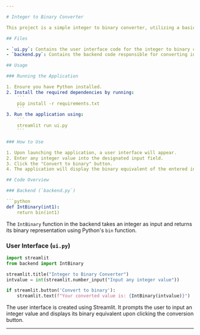 ```yaml
---

# Integer to Binary Converter

This project is a simple integer to binary converter, utilizing a basic user interface to input an integer and display its binary equivalent.

## Files

- `ui.py`: Contains the user interface code for the integer to binary converter.
- `backend.py`: Contains the backend code responsible for converting integers to binary.

## Usage

### Running the Application

1. Ensure you have Python installed.
2. Install the required dependencies by running:
    ```
    pip install -r requirements.txt
    ```
3. Run the application using:
    ```
    streamlit run ui.py
    ```

### How to Use

1. Upon launching the application, a user interface will appear.
2. Enter any integer value into the designated input field.
3. Click the "Convert to binary" button.
4. The application will display the binary equivalent of the entered integer.

## Code Overview

### Backend (`backend.py`)

```python
def IntBinary(int1):
    return bin(int1)
```

The `IntBinary` function in the backend takes an integer as input and returns its binary representation using Python's `bin` function.

### User Interface (`ui.py`)

```python
import streamlit
from backend import IntBinary

streamlit.title("Integer to Binary Converter")
intvalue = int(streamlit.number_input("Input any integer value"))

if streamlit.button('Convert to binary'):
    streamlit.text(f"Your converted value is: {IntBinary(intvalue)}")
```

The user interface is created using Streamlit. It prompts the user to input an integer value and displays its binary equivalent upon clicking the conversion button.

---
```

